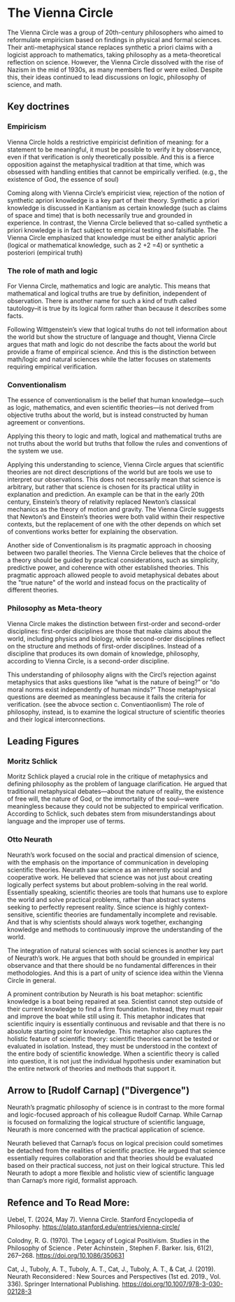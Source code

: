 # The Vienna Circle

The Vienna Circle was a group of 20th-century philosophers who aimed to reformulate empiricism based on findings in physical and formal sciences. Their anti-metaphysical stance replaces synthetic a priori claims with a logicist approach to mathematics, taking philosophy as a meta-theoretical reflection on science. However, the Vienna Circle dissolved with the rise of Nazism in the mid of 1930s, as many members fled or were exiled. Despite this, their ideas continued to lead discussions on logic, philosophy of science, and math.

## Key doctrines

### Empiricism

Vienna Circle holds a restrictive empiricist definition of meaning: for a statement to be meaningful, it must be possible to verify it by observance, even if that verification is only theoretically possible. And this is a fierce opposition against the metaphysical tradition at that time, which was obsessed with handling entities that cannot be empirically verified. (e.g., the existence of God, the essence of soul)

Coming along with Vienna Circle’s empiricist view, rejection of the notion of synthetic apriori knowledge is a key part of their theory. Synthetic a priori knowledge is discussed in Kantianism as certain knowledge (such as claims of space and time) that is both necessarily true and grounded in experience. In contrast, the Vienna Circle believed that so-called synthetic a priori knowledge is in fact subject to empirical testing and falsifiable. The Vienna Circle emphasized that knowledge must be either analytic apriori (logical or mathematical knowledge, such as 2 +2 =4) or synthetic a posteriori (empirical truth)

### The role of math and logic

For Vienna Circle, mathematics and logic are analytic. This means that mathematical and logical truths are true by definition, independent of observation. There is another name for such a kind of truth called tautology–it is true by its logical form rather than because it describes some facts.

Following Wittgenstein’s view that logical truths do not tell information about the world but show the structure of language and thought, Vienna Circle argues that math and logic do not describe the facts about the world but provide a frame of empirical science. And this is the distinction between math/logic and natural sciences while the latter focuses on statements requiring empirical verification.

### Conventionalism

The essence of conventionalism is the belief that human knowledge—such as logic, mathematics, and even scientific theories—is not derived from objective truths about the world, but is instead constructed by human agreement or conventions.

Applying this theory to logic and math, logical and mathematical truths are not truths about the world but truths that follow the rules and conventions of the system we use.

Applying this understanding to science, Vienna Circle argues that scientific theories are not direct descriptions of the world but are tools we use to interpret our observations. This does not necessarily mean that science is arbitrary, but rather that science is chosen for its practical utility in explanation and prediction. An example can be that in the early 20th century, Einstein’s theory of relativity replaced Newton’s classical mechanics as the theory of motion and gravity. The Vienna Circle suggests that  Newton’s and Einstein’s theories were both valid within their respective contexts, but the replacement of one with the other depends on which set of conventions works better for explaining the observation.

Another side of Conventionalism is its pragmatic approach in choosing between two parallel theories. The Vienna Circle believes that the choice of a theory should be guided by practical considerations, such as simplicity, predictive power, and coherence with other established theories. This pragmatic approach allowed people to avoid metaphysical debates about the "true nature" of the world and instead focus on the practicality of different theories.

### Philosophy as Meta-theory

Vienna Circle makes the distinction between first-order and second-order disciplines: first-order disciplines are those that make claims about the world, including physics and biology, while second-order disciplines reflect on the structure and methods of first-order disciplines. Instead of a discipline that produces its own domain of knowledge, philosophy, according to Vienna Circle, is a second-order discipline.

This understanding of philosophy aligns with the Circl’s rejection against metaphysics that asks questions like “what is the nature of being?” or “do moral norms exist independently of human minds?” Those metaphysical questions are deemed as meaningless because it fails the criteria for verification. (see the abvoce section c. Conventiaonlism) The role of philosophy, instead, is to examine the logical structure of scientific theories and their logical interconnections.

## Leading Figures

### Moritz Schlick

Moritz Schlick played a crucial role in the critique of metaphysics and defining philosophy as the problem of language clarification.  He argued that traditional metaphysical debates—about the nature of reality, the existence of free will, the nature of God, or the immortality of the soul—were meaningless because they could not be subjected to empirical verification. According to Schlick, such debates stem from misunderstandings about language and the improper use of terms.

### Otto Neurath

Neurath’s work focused on the social and practical dimension of science, with the emphasis on the importance of communication in developing scientific theories. Neurath saw science as an inherently social and cooperative work. He believed that science was not just about creating logically perfect systems but about problem-solving in the real world. Essentially speaking, scientific theories are tools that humans use to explore the world and solve practical problems, rather than abstract systems seeking to perfectly represent reality. 
Since science is highly context-sensitive, scientific theories are fundamentally incomplete and revisable. And that is why scientists should always work together, exchanging knowledge and methods to continuously improve the understanding of the world.

The integration of natural sciences with social sciences is another key part of Neurath’s work. He argues that both should be grounded in empirical observance and that there should be no fundamental differences in their methodologies. And this is a part of unity of science idea within the Vienna Circle in general.

A prominent contribution by Neurath is his boat metaphor: scientific knowledge is a boat being repaired at sea. Scientist cannot step outside of their current knowledge to find a firm foundation. Instead, they must repair and improve the boat while still using it. This metaphor indicates that scientific inquiry is essentially continuous and revisable and that there is no absolute starting point for knowledge. This metaphor also captures the holistic feature of scientific theory: scientific theories cannot be tested or evaluated in isolation. Instead, they must be understood in the context of the entire body of scientific knowledge. When a scientific theory is called into question, it is not just the individual hypothesis under examination but the entire network of theories and methods that support it.

## Arrow to [Rudolf Carnap] ("Divergence")

Neurath’s pragmatic philosophy of science is in contrast to the more formal and logic-focused approach of his colleague Rudolf Carnap. While Carnap is focused on formalizing the logical structure of scientific language, Neurath is more concerned with the practical application of science.

Neurath believed that Carnap’s focus on logical precision could sometimes be detached from the realities of scientific practice. He argued that science essentially requires collaboration and that theories should be evaluated based on their practical success, not just on their logical structure. This led Neurath to adopt a more flexible and holistic view of scientific language than Carnap’s more rigid, formalist approach.

## Refence and To Read More:

Uebel, T. (2024, May 7). Vienna Circle. Stanford Encyclopedia of Philosophy. https://plato.stanford.edu/entries/vienna-circle/

Colodny, R. G. (1970). The Legacy of Logical Positivism. Studies in the Philosophy of Science . Peter Achinstein , Stephen F. Barker. Isis, 61(2), 267–268. https://doi.org/10.1086/350631 

Cat, J., Tuboly, A. T., Tuboly, A. T., Cat, J., Tuboly, A. T., & Cat, J. (2019). Neurath Reconsidered : New Sources and Perspectives (1st ed. 2019., Vol. 336). Springer International Publishing. https://doi.org/10.1007/978-3-030-02128-3


